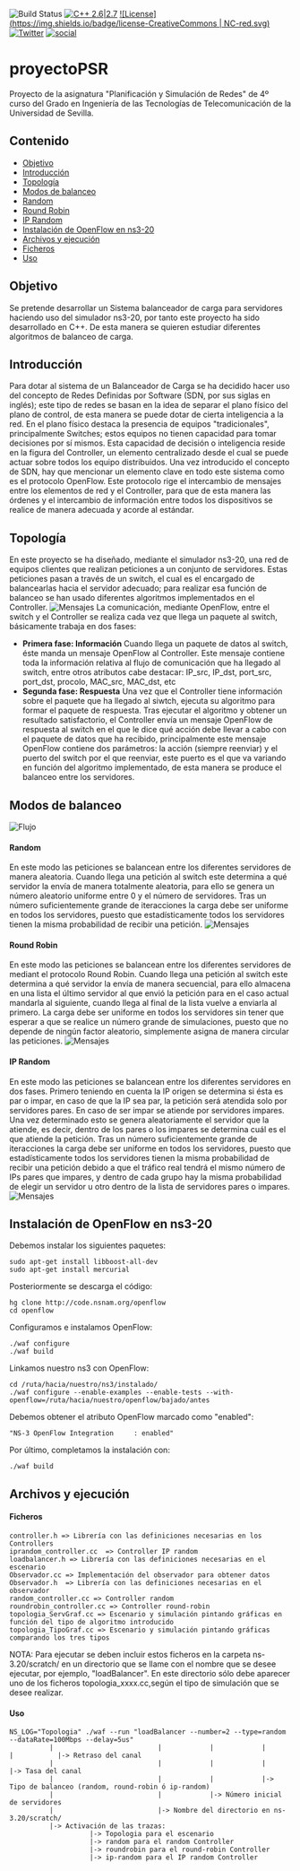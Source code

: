 ![Build Status](https://api.travis-ci.org/stamparm/maltrail.svg?branch=master)
[![C++ 2.6|2.7](https://img.shields.io/badge/C++-14-yellow.svg)](http://www.cplusplus.com/) 
[![License](https://img.shields.io/badge/license-CreativeCommons | NC-red.svg)](http://es.creativecommons.org/blog/licencias/) 
[![Twitter](https://img.shields.io/badge/LinkedIn-Carlos-blue.svg)](https://es.linkedin.com/in/carlosrodriguezhernandez)
[![social](https://img.shields.io/badge/Twitter-carrodher-blue.svg)](https://twitter.com/carrodher)

# proyectoPSR
Proyecto de la asignatura "Planificación y Simulación de Redes" de 4º curso del Grado en Ingeniería de las Tecnologías de Telecomunicación de la Universidad de Sevilla. 

## Contenido
- [Objetivo](#Objetivo)
- [Introducción](#Introducción)
- [Topología](#Topología)
- [Modos de balanceo](#Modos-de-balanceo)
 - [Random](#Random)
 - [Round Robin](#Round-Robin)
 - [IP Random](#IP-Random)
- [Instalación de OpenFlow en ns3-20](#Instalación-de-OpenFlow-en-ns3-20)
- [Archivos y ejecución](#Archivos-y-ejecución)
 - [Ficheros](#Ficheros)
 - [Uso](#Uso)

## Objetivo
Se pretende desarrollar un Sistema balanceador de carga para servidores haciendo uso del simulador ns3-20, por tanto este proyecto ha sido desarrollado en C++. De esta manera se quieren estudiar diferentes algoritmos de balanceo de carga.

## Introducción
Para dotar al sistema de un Balanceador de Carga se ha decidido hacer uso del concepto de Redes Definidas por Software (SDN, por sus siglas en inglés); este tipo de redes se basan en la idea de separar el plano físico del plano de control, de esta manera se puede dotar de cierta inteligencia a la red. 
En el plano físico destaca la presencia de equipos "tradicionales", principalmente Switches; estos equipos no tienen capacidad para tomar decisiones por sí mismos. Esta capacidad de decisión o inteligencia reside en la figura del Controller, un elemento centralizado desde el cual se puede actuar sobre todos los equipo distribuidos. Una vez introducido el concepto de SDN, hay que mencionar un elemento clave en todo este sistema como es el protocolo OpenFlow. Este protocolo rige el intercambio de mensajes entre los elementos de red y el Controller, para que de esta manera las órdenes y el intercambio de información entre todos los dispositivos se realice de manera adecuada y acorde al estándar.

## Topología
En este proyecto se ha diseñado, mediante el simulador ns3-20, una red de equipos clientes que realizan peticiones a un conjunto de servidores. Estas peticiones pasan a través de un switch, el cual es el encargado de balancearlas hacia el servidor adecuado; para realizar esa función de balanceo se han usado diferentes algoritmos implementados en el Controller.
![Mensajes](http://imgur.com/D07cQ91.png)
La comunicación, mediante OpenFlow, entre el switch y el Controller se realiza cada vez que llega un paquete al switch, básicamente trabaja en dos fases:
- **Primera fase: Información**
  Cuando llega un paquete de datos al switch, éste manda un mensaje OpenFlow al Controller. Este mensaje contiene toda la información relativa al flujo de comunicación que ha llegado al switch, entre otros atributos cabe destacar: IP_src, IP_dst, port_src, port_dst, procolo, MAC_src, MAC_dst, etc
- **Segunda fase: Respuesta**
  Una vez que el Controller tiene información sobre el paquete que ha llegado al siwtch, ejecuta su algoritmo para formar el paquete de respuesta. Tras ejecutar el algoritmo y obtener un resultado satisfactorio, el Controller envía un mensaje OpenFlow de respuesta al switch en el que le dice qué acción debe llevar a cabo con el paquete de datos que ha recibido, principalmente este mensaje OpenFlow contiene dos parámetros: la acción (siempre reenviar) y el puerto del switch por el que reenviar, este puerto es el que va variando en función del algoritmo implementado, de esta manera se produce el balanceo entre los servidores.

## Modos de balanceo

![Flujo](http://imgur.com/QuE5eiW.png)

#### Random
En este modo las peticiones se balancean entre los diferentes servidores de manera aleatoria. Cuando llega una petición al switch este determina a qué servidor la envía de manera totalmente aleatoria, para ello se genera un número aleatorio uniforme entre 0 y el número de servidores.
Tras un número suficientemente grande de iteracciones la carga debe ser uniforme en todos los servidores, puesto que estadísticamente todos los servidores tienen la misma probabilidad de recibir una petición.
![Mensajes](http://imgur.com/v3iK5V8.png)
#### Round Robin
En este modo las peticiones se balancean entre los diferentes servidores de mediant el protocolo Round Robin. Cuando llega una petición al switch este determina a qué servidor la envía de manera secuencial, para ello almacena en una lista el último servidor al que envió la petición para en el caso actual mandarla al siguiente, cuando llega al final de la lista vuelve a enviarla al primero.
La carga debe ser uniforme en todos los servidores sin tener que esperar a que se realice un número grande de simulaciones, puesto que no depende de ningún factor aleatorio, simplemente asigna de manera circular las peticiones.
![Mensajes](http://imgur.com/v3iK5V8.png)
#### IP Random
En este modo las peticiones se balancean entre los diferentes servidores en dos fases. Primero teniendo en cuenta la IP origen se determina si ésta es par o impar, en caso de que la IP sea par, la petición será atendida solo por servidores pares. En caso de ser impar se atiende por servidores impares. Una vez determinado esto se genera aleatoriamente el servidor que la atiende, es decir, dentro de los pares o los impares se determina cuál es el que atiende la petición.
Tras un número suficientemente grande de iteracciones la carga debe ser uniforme en todos los servidores, puesto que estadísticamente todos los servidores tienen la misma probabilidad de recibir una petición debido a que el tráfico real tendrá el mismo número de IPs pares que impares, y dentro de cada grupo hay la misma probabilidad de elegir un servidor u otro dentro de la lista de servidores pares o impares.
![Mensajes](http://imgur.com/Ya2Vx4y.png)
## Instalación de OpenFlow en ns3-20
Debemos instalar los siguientes paquetes:

    sudo apt-get install libboost-all-dev
    sudo apt-get install mercurial

Posteriormente se descarga el código:

    hg clone http://code.nsnam.org/openflow
    cd openflow

Configuramos e instalamos OpenFlow:

    ./waf configure
    ./waf build

Linkamos nuestro ns3 con OpenFlow:

    cd /ruta/hacia/nuestro/ns3/instalado/
    ./waf configure --enable-examples --enable-tests --with-openflow=/ruta/hacia/nuestro/openflow/bajado/antes

Debemos obtener el atributo OpenFlow marcado como "enabled":

    "NS-3 OpenFlow Integration     : enabled"

Por último, completamos la instalación con:

    ./waf build

## Archivos y ejecución
#### Ficheros

    controller.h => Librería con las definiciones necesarias en los Controllers
    iprandom_controller.cc  => Controller IP random
    loadbalancer.h => Librería con las definiciones necesarias en el escenario
    Observador.cc => Implementación del observador para obtener datos
    Observador.h  => Librería con las definiciones necesarias en el observador
    random_controller.cc => Controller random
    roundrobin_controller.cc => Controller round-robin
    topologia_ServGraf.cc => Escenario y simulación pintando gráficas en función del tipo de algoritmo introducido
    topologia_TipoGraf.cc => Escenario y simulación pintando gráficas comparando los tres tipos

NOTA: Para ejecutar se deben incluir estos ficheros en la carpeta ns-3.20/scratch/ en un directorio que se llame con el nombre que se desee ejecutar, por ejemplo, "loadBalancer". En este directorio sólo debe aparecer uno de los ficheros topologia_xxxx.cc,según el tipo de simulación que se desee realizar.

#### Uso

    NS_LOG="Topologia" ./waf --run "loadBalancer --number=2 --type=random --dataRate=100Mbps --delay=5us"
              |                          |            |            |                |           |-> Retraso del canal
              |                          |            |            |                |-> Tasa del canal
              |                          |            |            |-> Tipo de balanceo (random, round-robin ó ip-random)
              |                          |            |-> Número inicial de servidores
              |                          |-> Nombre del directorio en ns-3.20/scratch/
              |-> Activación de las trazas:
                        |-> Topologia para el escenario
                        |-> random para el random Controller
                        |-> roundrobin para el round-robin Controller
                        |-> ip-random para el IP random Controller
